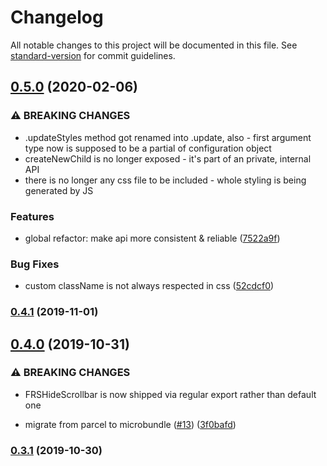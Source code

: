 # Changelog

All notable changes to this project will be documented in this file. See [standard-version](https://github.com/conventional-changelog/standard-version) for commit guidelines.

## [0.5.0](https://github.com/FRSource/FRS-hide-scrollbar/compare/v0.4.1...v0.5.0) (2020-02-06)


### ⚠ BREAKING CHANGES

* .updateStyles method got renamed into .update, also - first argument type now is supposed to be a partial of configuration object
* createNewChild is no longer exposed - it's part of an private, internal API
* there is no longer any css file to be included - whole styling is being generated by JS

### Features

* global refactor: make api more consistent & reliable ([7522a9f](https://github.com/FRSource/FRS-hide-scrollbar/commit/7522a9f168c511f5bb3ea442267a305174c241f0))


### Bug Fixes

* custom className is not always respected in css ([52cdcf0](https://github.com/FRSource/FRS-hide-scrollbar/commit/52cdcf0ce65e066179872717c13ae09928c5523c))

### [0.4.1](https://github.com/FRSource/FRS-hide-scrollbar/compare/v0.4.0...v0.4.1) (2019-11-01)

## [0.4.0](https://github.com/FRSource/FRS-hide-scrollbar/compare/v0.3.0...v0.4.0) (2019-10-31)


### ⚠ BREAKING CHANGES

* FRSHideScrollbar is now shipped via regular export rather than default one

* migrate from parcel to microbundle ([#13](https://github.com/FRSource/FRS-hide-scrollbar/issues/13)) ([3f0bafd](https://github.com/FRSource/FRS-hide-scrollbar/commit/3f0bafd4dc800f2c98fef097bbfa8f904a30dec1))

### [0.3.1](https://github.com/FRSource/FRS-hide-scrollbar/compare/v0.3.0...v0.3.1) (2019-10-30)

